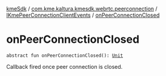 [kmeSdk](../../index.md) / [com.kme.kaltura.kmesdk.webrtc.peerconnection](../index.md) / [IKmePeerConnectionClientEvents](index.md) / [onPeerConnectionClosed](./on-peer-connection-closed.md)

# onPeerConnectionClosed

`abstract fun onPeerConnectionClosed(): `[`Unit`](https://kotlinlang.org/api/latest/jvm/stdlib/kotlin/-unit/index.html)

Callback fired once peer connection is closed.

